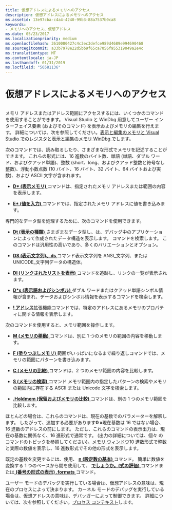 ```yaml
---
title: 仮想アドレスによるメモリへのアクセス
description: 仮想アドレスによるメモリへのアクセス
ms.assetid: 13e97cba-c4a4-4240-99b3-88a7537b0ca8
keywords:
- メモリへのアクセス、仮想アドレス
ms.date: 05/23/2017
ms.localizationpriority: medium
ms.openlocfilehash: 3610080427c4c3ec3defce989d4689e994690468
ms.sourcegitcommit: a33b7978e22d5bb9f65ca7056f955319049a2e4c
ms.translationtype: MT
ms.contentlocale: ja-JP
ms.lasthandoff: 01/31/2019
ms.locfileid: "56581136"
---
```

# <a name="accessing-memory-by-virtual-address"></a>仮想アドレスによるメモリへのアクセス


## <span id="ddk_debugging_bios_code_dbg"></span><span id="DDK_DEBUGGING_BIOS_CODE_DBG"></span>


メモリ アドレスまたはアドレス範囲にアクセスするには、いくつかのコマンドを使用することができます。 Visual Studio と WinDbg 用意してユーザー インターフェイス要素 (およびそのコマンド) を表示およびメモリの編集を行えます。 詳細については、次を参照してください。[表示と編集のメモリと Visual Studio でのレジスタ](viewing-memory--variables--and-registers-in-visual-studio.md)と[表示と編集のメモリ WinDbg で](memory-window.md)します。

次のコマンドでは、読み取るしたり、さまざまな形式でメモリを記述することができます。 これらの形式には、16 進数のバイト数、単語 (単語、ダブル ワード、およびクアッド単語)、整数 (short、long、およびクアッド整数と符号なし整数)、浮動小数点数 (10 バイト、16 バイト、32 バイト、64 バイトおよび実数)、および ASCII 文字が含まれます。

-   [ **D\* (表示メモリ)** ](d--da--db--dc--dd--dd--df--dp--dq--du--dw--dw--dyb--dyd--display-memor.md)コマンドは、指定されたメモリ アドレスまたは範囲の内容を表示します。

-   [ **E\* (値を入力)** ](e--ea--eb--ed--ed--ef--ep--eq--eu--ew--eza--ezu--enter-values-.md)コマンドでは、指定されたメモリ アドレスに値を書き込みます。

専門的なデータ型を処理するために、次のコマンドを使用できます。

-   [ **Dt (表示の種類)** ](dt--display-type-.md)さまざまなデータ型し、は、デバッグ中のアプリケーションによって作成されたデータ構造を表示します。 コマンドを検索します。 このコマンドは汎用性の高いであり、多くのバリエーションとオプション。

-   [ **DS (表示文字列)、ds** ](ds--ds--display-string-.md)コマンド表示文字列を ANSI\_文字列、または UNICODE\_文字列データの構造体。

-   [ **Dl (リンクされたリストを表示)** ](dl--display-linked-list-.md)コマンドを追跡し、リンクの一覧が表示されます。

-   [ **D\*s (表示語およびシンボル)** ](dds--dps--dqs--display-words-and-symbols-.md)ダブル ワードまたはクアッド単語シンボル情報が含まれ、データおよびシンボル情報を表示するコマンドを検索します。

-   [ **! アドレス**](-address.md)拡張機能コマンドでは、特定のアドレスにあるメモリのプロパティに関する情報を表示します。

次のコマンドを使用すると、メモリ範囲を操作します。

-   [ **M (メモリの移動)** ](m--move-memory-.md)コマンドは、別に 1 つのメモリの範囲の内容を移動します。

-   [ **F (塗りつぶしメモリ)** ](f--fp--fill-memory-.md)範囲がいっぱいになるまで繰り返しコマンドでは、メモリの範囲にパターンを書き込みます。

-   [ **C (メモリの比較)** ](c--compare-memory-.md)コマンドは、2 つのメモリ範囲の内容を比較します。

-   [ **S (メモリの検索)** ](s--search-memory-.md)コマンド メモリ範囲内の指定したパターンの検索やメモリの範囲内に存在する ASCII または Unicode 文字を検索します。

-   [ **.Holdmem (保留およびメモリの比較)** ](-holdmem--hold-and-compare-memory-.md)コマンドは、別の 1 つのメモリ範囲を比較します。

ほとんどの場合は、これらのコマンドは、現在の基数でのパラメーターを解釈します。 したがって、追加する必要があります**0 x**現在基数は 16 ではない場合、16 進数のアドレスの前にします。 ただし、これらのコマンドの表示出力は、現在の基数に関係なく、16 進形式で通常です。 (出力の詳細については、個々 のコマンドのトピックを参照してください)。[メモリ ウィンドウ](memory-window.md)10 進数形式で整数と実際の数値を表示し、16 進数形式でその他の形式を表示します。

既定の基数を変更するには、使用、 [ **n (設定数の基本)** ](n--set-number-base-.md)コマンド。 簡単に数値を変換する 1 つのベースから間を使用して、 [**でしょうか。(式の評価)** ](---evaluate-expression-.md)コマンドまたは[ **(番号の形式の表示) .formats** ](-formats--show-number-formats-.md)コマンド。

ユーザー モードのデバッグを実行している場合は、仮想アドレスの意味は、現在のプロセスによって決まります。 カーネル モードのデバッグを実行している場合は、仮想アドレスの意味は、デバッガーによって制御できます。 詳細については、次を参照してください。[プロセス コンテキスト](changing-contexts.md#process-context)します。

 

 





